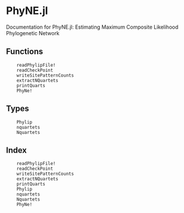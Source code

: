 # PhyNE.jl

Documentation for PhyNE.jl: Estimating Maximum Composite Likelihood Phylogenetic Network

## Functions

```@docs
    readPhylipFile!
    readCheckPoint
    writeSitePatternCounts
    extractNQuartets
    printQuarts
    PhyNe!
```
## Types
```@docs
    Phylip
    nquartets
    Nquartets
```

## Index
```@index
    readPhylipFile!
    readCheckPoint
    writeSitePatternCounts
    extractNQuartets
    printQuarts
    Phylip
    nquartets
    Nquartets
    PhyNe!
```